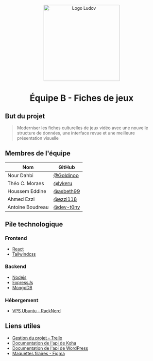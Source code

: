 <p align="center">
  <img src="https://github.com/user-attachments/assets/ebfd6e24-4949-4d30-9f27-f81a6e5f6915" alt="Logo Ludov" width="250"/>
</p>

<h1 align="center">Équipe B - Fiches de jeux</h1>

## But du projet
> Moderniser les fiches culturelles de jeux vidéo avec une nouvelle structure de données, une interface revue et une meilleure présentation visuelle

## Membres de l'équipe
| Nom              | GitHub |
|------------------|---------------|
| Nour Dahbi       | [@Goldinoo](https://github.com/Goldinoo) |
| Théo C. Moraes   | [@lykeru](https://github.com/lykeru) |
| Houssem Eddine   | [@asbeth99](https://github.com/asbeth99) |
| Ahmed Ezzi       | [@ezzi118](https://github.com/ezzi118) |
| Antoine Boudreau | [@dev-t0ny](https://github.com/dev-t0ny) |

## Pile technologique
### Frontend
- [React](https://react.dev/)
- [Tailwindcss](https://tailwindcss.com/)
### Backend
- [Nodejs](https://nodejs.org/en)
- [ExpressJs](https://expressjs.com/)
- [MongoDB](https://www.mongodb.com/)

### Hébergement
- [VPS Ubuntu - RackNerd](https://www.racknerd.com)


## Liens utiles
- [Gestion du projet - Trello](https://trello.com/b/0ybcWeiQ/ludov-fiche-technique)
- [Documentation de l'api de Koha](https://api.koha-community.org/)
- [Documentation de l'api de WordPress](https://developer.wordpress.org/rest-api/)
- [Maquettes filaires - Figma](https://www.figma.com/design/KfWSEC6kvJ0uYvLthlCgYC/Untitled?node-id=6-43&t=gCppDocjucxbvM9z-1)
